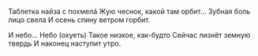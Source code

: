 Таблетка найза с похмелá
Жую чеснок, какой там орбит…
Зубная боль лицо свела
И осень спину ветром горбит.

И небо… Небо (охуеть)
Такое низкое, как-будто
Сейчас лизнёт земную твердь
И наконец наступит утро.